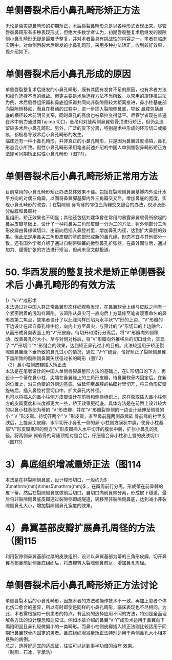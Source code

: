 # 单侧唇裂术后小鼻孔畸形矫正方法  
无论是否实施鼻畸形的初期矫正，术后唇裂鼻畸形总是以各种形式表现出来。尽管唇裂鼻畸形有多种表现形式，但绝大多数学者认为，初期唇裂整复术后继发的裂隙侧小鼻孔畸形无疑是最难予整复，并对术者最具有挑战性的内容之一。笔者在临床实践中，对单侧唇裂术后继发的小鼻孔畸形，采用多种办法矫正，收到较好效果，现介绍如下。  
#  单侧唇裂术后小鼻孔形成的原因  
单侧唇裂整复术后继发的小鼻孔畸形，既有其固有发育不足的原因，也有术者方法和操作选择不当的缘故。但更主要是术后选择方法不当所致。以常用的旋转推进法为例，术后侧唇组织瓣和鼻底组织瓣共同向非裂隙侧较大距离推进，鼻小柱基底部向裂隙侧移动，而且在移动的过程中，进一步插入裂隙侧鼻底，导致 鼻腔包括鼻底的横径较术前明显变窄，同时鼻孔的高度也被牵拉变得低平。尽管学者现在普遍在术中努力通过类Tajima 切口，悬吊和对缝两侧鼻翼软骨顶进行矫正，但仍会遗留较多术后小鼻孔畸形。另外，广泛的皮下分离，特别是术中形成的环形切口或瘢痕，都极易导致术后小鼻孔畸形的发生。  
临床还有一种小鼻孔畸形，并非真正的小鼻孔畸形，只是因为鼻翼过度塌陷，鼻孔形态变小所致。假性小鼻孔畸形采用笔者前述介绍的中国人单侧唇裂鼻畸形矫正方法即可同期矫正假性小鼻孔畸形（图111）。  
#  单侧唇裂术后小鼻孔畸形矫正常用方法  
目前常用的小鼻孔畸形矫正办法总体效果不佳。包括在裂隙侧鼻翼基脚内外设计水平方向的对偶三角瓣，以图将鼻翼脚基脚内外三角瓣交叉后，增加鼻底的宽度，实现小鼻孔畸形的改变，；在裂隙侧 鼻穹窿的邻位三角瓣交叉缝合的办法，仅涉及部分黏膜和鼻腔衬  
里组织，矫正效果也不明显；其他还包括刘建华曾在常用的暴露鼻翼软骨所掀起的鼻尖皮瓣基础上，设计了一种将鼻尖三角形皮瓣一分为二的方法，将外侧部分三角形皮瓣由鼻缘做切口，由前向后插入鼻腔衬里，增加鼻孔内径，达到扩大鼻腔的效果。但此法是用鼻尖三角形皮瓣的基底部形成新的鼻孔缘，形态不宜与其他部分一致。还有国外学者介绍了通过自制带弹簧的微型鼻孔扩张器，在鼻外固位后，通过加力、缓慢扩张的方法进行矫治，但尚未见文献报道。  
# 50. 华西发展的整复技术是矫正单侧唇裂术后 小鼻孔畸形的有效方法  
1）“V-Y”成形术  
本法通过对中国人群正常鼻翼形态仔细观察发现，在鼻翼软骨上缘与皮肤之间有一个紧密附着的浅沟样凹陷。该凹陷从鼻尖可一直向后上方延伸至笔者观察命名的鼻形态第二焦点，故笔者设计了以此浅沟样凹陷为水平状“V”形的上边，“V”形瓣的下边设计在起自鼻孔缘中份，向内上方至鼻尖，与预计的“V”形切口的上边融合，从而形成鼻翼表面上的“V”形皮瓣。待切开和潜行分离后，将“V”形瓣向外侧移动，改善鼻孔的大小，至与对侧对称后，将“V”形瓣向外推移后的切口缝合，实现了
“V”形切口“Y”形缝合的效果，达到矫正鼻孔过小的目的。此法较适用于矫正裂隙侧鼻翼缘下垂所致的鼻孔过小的情况，通过
“V-Y”缝合，恰好矫正了裂隙侧鼻翼下垂所致的裂隙侧鼻翼矢状径过长的畸形（图112）  
（2）鼻小柱侧皮瓣插入矫正法  
本法是在笔者设计的中国人单侧唇裂鼻整形方法的基础上，在L 形切口的下方，再设计一个蒂在鼻小柱，尖端在鼻翼缘上的三角形皮瓣，待鼻翼软骨内固定后，在新的位置上，沿三角瓣的外侧边基底，做延伸至鼻腔的黏膜衬里切开，将三角形皮瓣旋转后，插入鼻腔衬里切口中，扩大鼻孔内外径。  
也可以将插入的鼻小柱侧方皮瓣设计在前唇和侧唇组织上，这样获取插入鼻小柱侧方的皮瓣宽度和长度都更大一些，矫正效果更彻底。具体方法是在前唇上设计较大的以鼻小柱基部为蒂的
“V”形皮瓣，并在“V”形瓣裂隙侧的一边设计延伸至侧唇的小
“ V ”形皮瓣。待切开两个“ V ”形皮瓣，直至鼻前庭两侧鼻翼软 骨前缘的衬里皮肤后，上提鼻尖皮瓣，水平切开小鼻孔一侧的鼻 小柱侧方膜状中膈，使鼻小柱基部“V”形皮瓣携带的侧方“V”形皮瓣插入水平切开的膜状中膈，扩张小鼻孔的孔径。将两侧鼻 翼软骨的穹窿顶相对缝合后，仔细缝合鼻小柱和上唇的皮肤切口（图113）  
# 3）鼻底组织增减量矫正法（图114  
本法是在非裂隙侧鼻底，设计梭形切口，一般约为$ 3\mathrm{mm}\times5\mathrm{mm}$    ，在瓣周前行分离，形成蒂在前鼻棘的皮下蒂。然后在裂隙侧鼻底做前后切口，自切口向前鼻棘分离，形成皮下隧道，最后将非裂隙侧鼻底皮瓣通过裂隙侧即成隧道，转移至非裂隙侧鼻底，达到减小非裂隙侧鼻孔大小，增加裂隙侧鼻孔宽度的效果。  
# 4）鼻翼基部皮瓣扩展鼻孔周径的方法（图115  
利用裂隙侧鼻翼基部过厚的皮肤组织，设计以鼻翼基部为蒂的三角形皮瓣，切开鼻翼基部鼻前庭侧鼻底组织后，将皮瓣转入裂隙侧鼻前庭，增加鼻孔周径。  
#  单侧唇裂术后小鼻孔畸形矫正方法讨论  
单侧唇裂术后的小鼻孔畸形，因施术者的方法和操作技术不一致，再加上患者个体化伤口愈合的差异，所以有时即使是同样的小鼻孔畸形，临床表现也不尽相同。为此，术者需根据每一例患者的特点，有区别的选择应用不同的方法，特别是全面理解各方法的设计理念和适应证。例如本章介绍的鼻翼“V-Y”成形术适用于鼻翼向下塌陷明显且鼻孔轻微偏小的一类畸形。而鼻小柱侧皮瓣插入矫正法则比较适用于同期行鼻翼软骨内固定的患者。鼻底组织增减量矫正法特别适用于两侧鼻孔大小相差悬殊的病例。  
总之，选择好适宜的适应证，往往可以达到事半功倍的治疗 效果。  
（制图：石冰、李承浩）  